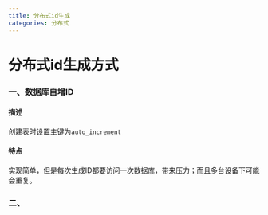 ```yaml
---
title: 分布式id生成
categories: 分布式
---
```


# 分布式id生成方式

### 一、数据库自增ID

#### 描述

创建表时设置主键为`auto_increment`

#### 特点

实现简单，但是每次生成ID都要访问一次数据库，带来压力；而且多台设备下可能会重复。

### 二、